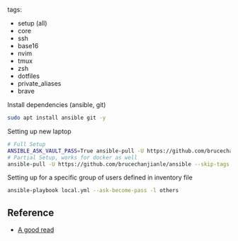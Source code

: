tags:
  - setup (all)
  - core
  - ssh
  - base16
  - nvim
  - tmux
  - zsh
  - dotfiles
  - private_aliases
  - brave

Install dependencies (ansible, git)
```bash
sudo apt install ansible git -y
```

Setting up new laptop
```bash
# Full Setup
ANSIBLE_ASK_VAULT_PASS=True ansible-pull -U https://github.com/brucechanjianle/ansible --ask-vault-pass -e "enable_decryption=true dotfile_branch=master" --ask-become-pass -C experimental
# Partial Setup, works for docker as well
ansible-pull -U https://github.com/brucechanjianle/ansible --skip-tags brave --ask-become-pass
```

Setting up for a specific group of users defined in inventory file
```bash
ansible-playbook local.yml --ask-become-pass -l others
```

## Reference
- [A good read](https://wearenotch.com/speed-up-ansible-playbook-execution/#:~:text=The%20first%20time%20a%20playbook,due%20to%20Ansible's%20idempotence%20checking.)
